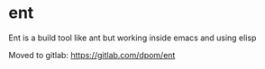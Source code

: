 ent
===

Ent is a build tool like ant but working inside emacs and using elisp

Moved to gitlab: https://gitlab.com/dpom/ent
